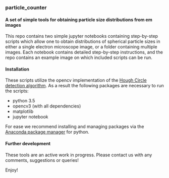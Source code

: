 ### particle_counter

#### A set of simple tools for obtaining particle size distributions from em images

This repo contains two simple jupyter notebooks containing step-by-step scripts which allow one to obtain distributions
of spherical particle sizes in either a single electron microscope image, or a folder containing multiple images. Each
notebook contains detailed step-by-step instructions, and the repo contains an example image on which included scripts can
be run.

#### Installation

These scripts utilize the opencv implementation of the [Hough Circle detection algorithm](http://docs.opencv.org/3.0-beta/doc/py_tutorials/py_imgproc/py_houghcircles/py_houghcircles.html).
As a result the following packages are necessary to run the scripts:

 - python 3.5
 - opencv3 (with all dependencies)
 - matplotlib
 - jupyter notebook

For ease we recommend installing and managing packages via the [Anaconda package manager](https://www.continuum.io/downloads) for python.

#### Further development

These tools are an active work in progress. Please contact us with any comments, suggestions or queries!

Enjoy!
